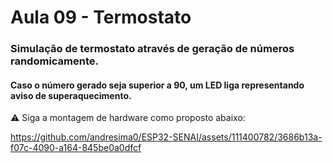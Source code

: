 # Aula 09 - Termostato

### Simulação de termostato através de geração de números randomicamente.
#### Caso o número gerado seja superior a 90, um LED liga representando aviso de superaquecimento. 
⚠️ Siga a montagem de hardware como proposto abaixo:

https://github.com/andresima0/ESP32-SENAI/assets/111400782/3686b13a-f07c-4090-a164-845be0a0dfcf
